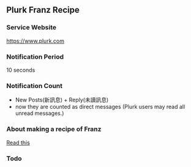 ## Plurk Franz Recipe

### Service Website
https://www.plurk.com

### Notification Period
10 seconds

### Notification Count
- New Posts(新訊息) + Reply(未讀訊息)
- now they are counted as direct messages (Plurk users may read all unread messages.)

### About making a recipe of Franz
[Read this](https://github.com/meetfranz/plugins/tree/master/docs)

### Todo
